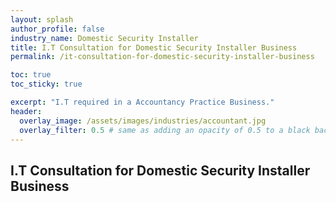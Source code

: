 ```yaml
---
layout: splash 
author_profile: false 
industry_name: Domestic Security Installer
title: I.T Consultation for Domestic Security Installer Business
permalink: /it-consultation-for-domestic-security-installer-business

toc: true
toc_sticky: true

excerpt: "I.T required in a Accountancy Practice Business."
header:
  overlay_image: /assets/images/industries/accountant.jpg
  overlay_filter: 0.5 # same as adding an opacity of 0.5 to a black background
---
```


## I.T Consultation for Domestic Security Installer Business